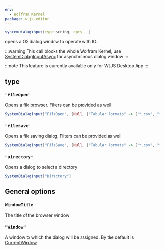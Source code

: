 ```yaml
---
env:
  - Wolfram Kernel
package: wljs-editor
---
```

```mathematica
SystemDialogInput[type_String, opts___]
```

opens a OS dialog window to operate with IO.

:::warning
This call blocks the whole Wolfram Kernel, use [SystemDialogInputAsync](frontend/Reference/Frontend%20IO/SystemDialogInputAsync.md) for asynchronous dialog window
:::

:::note
This feature is currently available only for WLJS Desktop App
:::

## type
### `"FileOpen"`
Opens a file browser. Filters can be provided as well

```mathematica
SystemDialogInput["FileOpen", {Null, {"Tabular Formats" -> {"*.csv", "*.tsv"}, "Plain Text Document" -> {"*.txt"}}}]
```

### `"FileSave"`
Opens a file saving dialog. Filters can be provided as well

```mathematica
SystemDialogInput["FileSave", {Null, {"Tabular Formats" -> {"*.csv", "*.tsv"}, "Plain Text Document" -> {"*.txt"}}}]
```

### `"Directory"`
Opens a dialog to select a directory

```mathematica
SystemDialogInput["Directory"]
```

## General options
### `WindowTitle`
The title of the browser window

### `"Window"`
A window to which the dialog will be assigned. By the default is [CurrentWindow](frontend/Reference/Frontend%20IO/CurrentWindow.md)